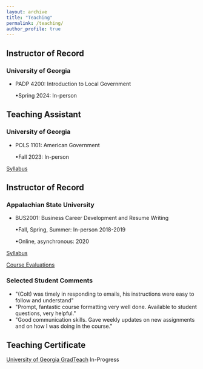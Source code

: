 ```yaml
---
layout: archive
title: "Teaching"
permalink: /teaching/
author_profile: true
---
```



## Instructor of Record

### University of Georgia
- PADP 4200: Introduction to Local Government

  •Spring 2024: In-person

## Teaching Assistant
### University of Georgia
- POLS 1101: American Government

  •Fall 2023: In-person

[Syllabus](/files/POLS1101Syllabus.pdf)

## Instructor of Record

### Appalachian State University 
- BUS2001: Business Career Development and Resume Writing 

  •Fall, Spring, Summer: In-person 2018-2019   
  
  •Online, asynchronous: 2020 

[Syllabus](/files/BUS2001Syllabus.pdf)

[Course Evaluations](/files/evaluation.pdf)

### Selected Student Comments

- "(Colt) was timely in responding to emails, his instructions were easy to follow and understand"
- "Prompt, fantastic course formatting very well done. Available to student questions, very helpful."
- "Good communication skills. Gave weekly updates on new assignments and on how I was doing in the course."



## Teaching Certificate

[University of Georgia GradTeach](https://www.ctl.uga.edu/grad-student/programs/certificate/) In-Progress



